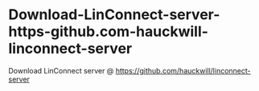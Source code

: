 # Download-LinConnect-server-https-github.com-hauckwill-linconnect-server
Download LinConnect server @ https://github.com/hauckwill/linconnect-server
